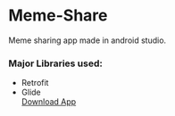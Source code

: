 # Meme-Share
Meme sharing app made in android studio.
### Major Libraries used:
- Retrofit
- Glide </br>
[Download App](https://docs.google.com/uc?export=download&id=1IuoU-WmSbfsxFiF-dbQrv3JEvoeJJp0i)

